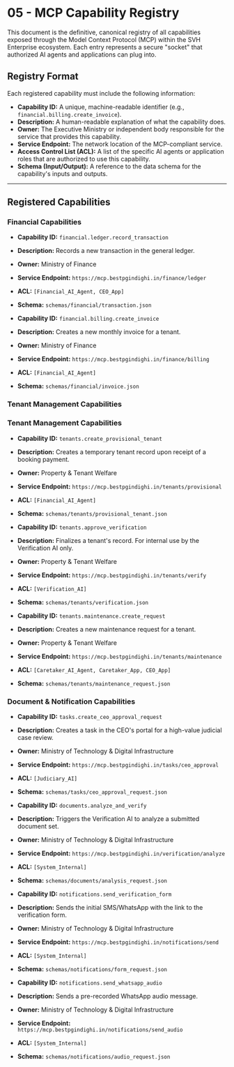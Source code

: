 # 05 - MCP Capability Registry

This document is the definitive, canonical registry of all capabilities exposed through the Model Context Protocol (MCP) within the SVH Enterprise ecosystem. Each entry represents a secure "socket" that authorized AI agents and applications can plug into.

## Registry Format

Each registered capability must include the following information:

- **Capability ID:** A unique, machine-readable identifier (e.g., `financial.billing.create_invoice`).
- **Description:** A human-readable explanation of what the capability does.
- **Owner:** The Executive Ministry or independent body responsible for the service that provides this capability.
- **Service Endpoint:** The network location of the MCP-compliant service.
- **Access Control List (ACL):** A list of the specific AI agents or application roles that are authorized to use this capability.
- **Schema (Input/Output):** A reference to the data schema for the capability's inputs and outputs.

---

## Registered Capabilities

### Financial Capabilities

- **Capability ID:** `financial.ledger.record_transaction`
- **Description:** Records a new transaction in the general ledger.
- **Owner:** Ministry of Finance
- **Service Endpoint:** `https://mcp.bestpgindighi.in/finance/ledger`
- **ACL:** `[Financial_AI_Agent, CEO_App]`
- **Schema:** `schemas/financial/transaction.json`

- **Capability ID:** `financial.billing.create_invoice`
- **Description:** Creates a new monthly invoice for a tenant.
- **Owner:** Ministry of Finance
- **Service Endpoint:** `https://mcp.bestpgindighi.in/finance/billing`
- **ACL:** `[Financial_AI_Agent]`
- **Schema:** `schemas/financial/invoice.json`

### Tenant Management Capabilities

### Tenant Management Capabilities

- **Capability ID:** `tenants.create_provisional_tenant`
- **Description:** Creates a temporary tenant record upon receipt of a booking payment.
- **Owner:** Property & Tenant Welfare
- **Service Endpoint:** `https://mcp.bestpgindighi.in/tenants/provisional`
- **ACL:** `[Financial_AI_Agent]`
- **Schema:** `schemas/tenants/provisional_tenant.json`

- **Capability ID:** `tenants.approve_verification`
- **Description:** Finalizes a tenant's record. For internal use by the Verification AI only.
- **Owner:** Property & Tenant Welfare
- **Service Endpoint:** `https://mcp.bestpgindighi.in/tenants/verify`
- **ACL:** `[Verification_AI]`
- **Schema:** `schemas/tenants/verification.json`

- **Capability ID:** `tenants.maintenance.create_request`
- **Description:** Creates a new maintenance request for a tenant.
- **Owner:** Property & Tenant Welfare
- **Service Endpoint:** `https://mcp.bestpgindighi.in/tenants/maintenance`
- **ACL:** `[Caretaker_AI_Agent, Caretaker_App, CEO_App]`
- **Schema:** `schemas/tenants/maintenance_request.json`

### Document & Notification Capabilities

- **Capability ID:** `tasks.create_ceo_approval_request`
- **Description:** Creates a task in the CEO's portal for a high-value judicial case review.
- **Owner:** Ministry of Technology & Digital Infrastructure
- **Service Endpoint:** `https://mcp.bestpgindighi.in/tasks/ceo_approval`
- **ACL:** `[Judiciary_AI]`
- **Schema:** `schemas/tasks/ceo_approval_request.json`

- **Capability ID:** `documents.analyze_and_verify`
- **Description:** Triggers the Verification AI to analyze a submitted document set.
- **Owner:** Ministry of Technology & Digital Infrastructure
- **Service Endpoint:** `https://mcp.bestpgindighi.in/verification/analyze`
- **ACL:** `[System_Internal]`
- **Schema:** `schemas/documents/analysis_request.json`

- **Capability ID:** `notifications.send_verification_form`
- **Description:** Sends the initial SMS/WhatsApp with the link to the verification form.
- **Owner:** Ministry of Technology & Digital Infrastructure
- **Service Endpoint:** `https://mcp.bestpgindighi.in/notifications/send`
- **ACL:** `[System_Internal]`
- **Schema:** `schemas/notifications/form_request.json`

- **Capability ID:** `notifications.send_whatsapp_audio`
- **Description:** Sends a pre-recorded WhatsApp audio message.
- **Owner:** Ministry of Technology & Digital Infrastructure
- **Service Endpoint:** `https://mcp.bestpgindighi.in/notifications/send_audio`
- **ACL:** `[System_Internal]`
- **Schema:** `schemas/notifications/audio_request.json`
